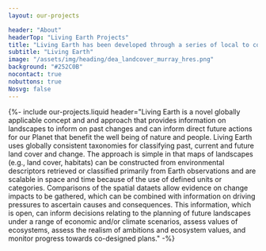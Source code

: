 ```yaml
---
layout: our-projects

header: "About"
headerTop: "Living Earth Projects"
title: "Living Earth has been developed through a series of local to continental-scale projects, with these contributing to the development of the global approach to land monitoring and/or future planning of landscapes."
subtitle: "Living Earth"
image: "/assets/img/heading/dea_landcover_murray_hres.png"
background: "#252C0B"
nocontact: true
nobuttons: true
Nosvg: false
---
```



{%-
include our-projects.liquid
header="Living Earth is a novel globally applicable concept and and approach that provides information on landscapes to inform on past changes and can inform direct future actions for our Planet that benefit the well being of nature and people.  Living Earth uses globally consistent taxonomies for classifying past, current and future land cover and change.  The approach is simple in that maps of landscapes (e.g., land cover, habitats) can be constructed from environmental descriptors retrieved or classified primarily from Earth observations and are scalable in space and time because of the use of defined units or categories.   Comparisons of the spatial dataets allow evidence on change impacts to be gathered, which can be combined with information on driving pressures to ascertain causes and consequences. This information, which is open, can inform decisions relating to the planning of future landscapes under a range of economic and/or climate scenarios, assess values of ecosystems, assess the realism of ambitions and ecosystem values, and monitor progress towards co-designed plans."
-%}

